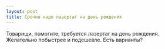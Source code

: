 ```yaml
---
layout: post 
title: Срочно надо лазертаг на день рождения 
--- 
```

Товарищи, помогите, требуется лазертаг на день рождения. Желательно побыстрее и подешевле. Есть варианты?